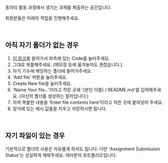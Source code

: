 
동아리 활동 과정에서 생기는 과제를 제출하는 공간입니다.

회원분들은 아래의 작업을 진행해주세요.

<br>

## 아직 자기 폴더가 없는 경우

1. [이 링크](https://github.com/gachonNEKA/assignment/blob/main/Example_Folder/Example.md)를 들어가서 좌측에 있는 Code를 눌러주세요.
2. 그대로 복붙해주세요. (메모장 등에 옮겨놓아도 괜찮습니다.)
3. 자기 기수에 해당하는 폴더에 들어가주세요.
4. 'Add file' 버튼을 눌러주세요.
5. Create New file을 눌러주세요.
6. 'Name Your file...'이라고 적힌 곳에 '(본인 이름) / README.md'를 입력해주세요. (자신의 폴더를 생성하는 절차입니다.)
7. 아까 복붙한 내용을 'Enter file contents here'이라고 적힌 곳에 붙여넣어 주세요.
8. 양식에 있는 예시 값들을 지우고 저장하시면 됩니다.

<br>

## 자기 파일이 있는 경우

기본적으로 폴더의 사용은 자유롭게 하셔도 됩니다. 다만 'Assignment Submission Status'는 성실하게 채워주세요. 여러분의 포트폴리오입니다.

